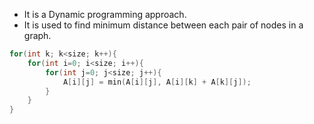 - It is a Dynamic programming approach.
- It is used to find minimum distance between each pair of nodes in a graph.

```c++
for(int k; k<size; k++){
	for(int i=0; i<size; i++){
		for(int j=0; j<size; j++){
			A[i][j] = min(A[i][j], A[i][k] + A[k][j]);
		}
	}
}
```
